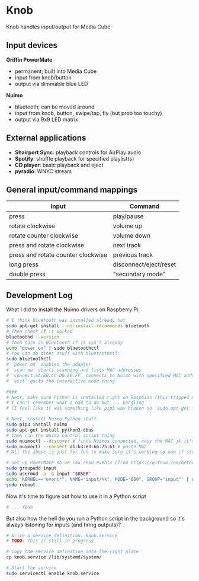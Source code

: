 # Knob

Knob handles input/output for Media Cube

## Input devices
**Griffin PowerMate**
- permanent; built into Media Cube
- input from knob/button
- output via dimmable blue LED

**Nuimo**
- bluetooth; can be moved around
- input from knob, button, swipe/tap, fly (but prob too touchy)
- output via 9x9 LED matrix

## External applications
- **Shairport Sync**: playback controls for AirPlay audio
- **Spotify**: shuffle playback for specified playlist(s)
- **CD player**: basic playback and eject
- **pyradio**: WNYC stream

## General input/command mappings

| Input                               | Command |
|-------------------------------------|------------|
| press                               | play/pause |
| rotate clockwise                    | volume up |
| rotate counter clockwise            | volume down |
| press and rotate clockwise          | next track |
| press and rotate counter clockwise  | previous track |
| long press                          | disconnect/eject/reset |
| double press                        | "secondary mode" |

## Development Log
What I did to install the Nuimo drivers on Raspberry Pi:
```bash
# I think Bluetooth was installed already but
sudo apt-get install --no-install-recommends bluetooth
# Then check if it worked
bluetoothd --version
# Then turn on Bluetooth if it isn't already
echo "power on" | sudo bluetoothctl
# You can do other stuff with bluetoothctl:
sudo bluetoothctl
# `power on` enables the adapter
# `scan on` starts scanning and lists MAC addresses
# `connect AA:BB:CC:DD:EE:FF` connects to Nuimo with specified MAC address
# `exit` quits the interactive mode thing

####
# Next, make sure Python is installed right on Raspbian (this tripped me up)
# I can't remember what I had to do but ... Googling
# (I feel like it was something like pip3 was broken so `sudo apt-get install python3-pip`)

# Next, install Nuimo Python stuff
sudo pip3 install nuimo
sudo apt-get install python3-dbus
# Then run the Nuimo control script thing
sudo nuimoctl --discover # finds Nuimos connected, copy the MAC jk it's d1:b3:e3:66:75:61
sudo nuimoctl --connect d1:b3:e3:66:75:61 # paste MAC
# All the above is just for fun to make sure it's working so now if stuff shows up it's good

# Set up PowerMate so we can read events (from https://github.com/bethebunny/powermate#setup)
sudo groupadd input
sudo usermod -a -G input "$USER"
echo 'KERNEL=="event*", NAME="input/%k", MODE="660", GROUP="input"' | sudo tee -a /etc/udev/rules.d/99-input.rules
sudo reboot
```

Now it's time to figure out how to use it in a Python script

```bash
# ... Yeah
```

But also how the hell do you run a Python script in the background so it's always listening for inputs (and firing outputs)?

```bash
# Write a service definition: knob.service
# TODO: This is still in progress

# Copy the service definition into the right place
cp knob.service /lib/systemd/system/

# Start the service
sudo servicectl enable knob.service
```
